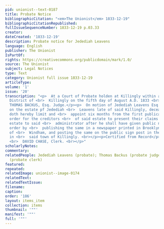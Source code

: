 ```yaml
---
pid: unionist--text-0187
title: Probate Notice
bibliographicCitation: "<em>The Unionist</em> 1833-12-19"
bibliographicCitationRepublished: 
fullIssueSequenceNumber: 1833-12-19 p.03.33
creator: 
dateCreated: '1833-12-19'
description: Probate notice for Jedediah Leavens
language: English
publisher: The Unionist
IsPartOf: 
rights: https://creativecommons.org/publicdomain/mark/1.0/
source: The Unionist
subject: Legal Notices
type: Text
category: Unionist full issue 1833-12-19
articleType: 
volume: '1'
issue: '20'
transcription: "<p>  At a Court of Probate holden at Killingly within and for the
  District of <br>  Killingly on the fifth day of August A.D. 1833 <br></p><p>Present
  THOMAS BACKUS, Esq. Judge.</p><p>  On motion of Jedediah Leavens Esq. Administrator
  on the estate pf Jedediah <br>  Leavens late of said Killingly, deceased, this court
  doth hereby limit and <br>  appoint six months from the first publication of this
  order for the creditors <br>  of said estate to present their claims against said
  estate to said <br>  administrator after he shall have given public notice of this
  order by <br>  publishing the same in a newspaper printed in Brooklyn in the County
  of <br>  Windham, and posting the same on the public sign post in the East Parish
  in <br>  said town of Killingly. <br></p><p>Certified from Record</p><p>  &nbsp;&nbsp;&nbsp;&nbsp;&nbsp;&nbsp;&nbsp;&nbsp;&nbsp;&nbsp;&nbsp;&nbsp;&nbsp;&nbsp;&nbsp;&nbsp;&nbsp;&nbsp;&nbsp;&nbsp;&nbsp;&nbsp;&nbsp;
  <br>  DAVID CHASE, Clerk. <br></p>"
scholarlyNotes: 
commentary: 
relatedPeople: Jedediah Leavens (probate); Thomas Backus (probate judge); David Chase
  (probate clerk)
featured: 
repeated: 
relatedImage: unionist--image-0174
relatedText: 
relatedTextIssue: 
filename: 
caption: 
order: '186'
layout: items_item
collection: items
thumbnail: '""'
manifest: '""'
full: '""'
---
```

